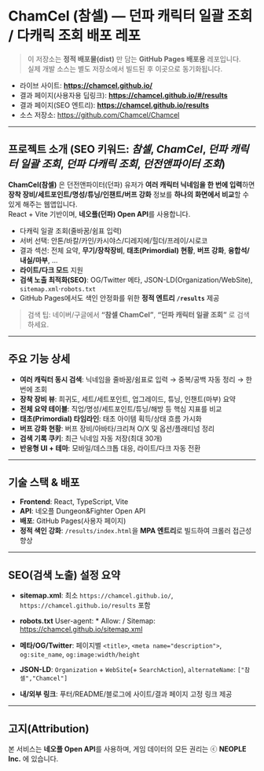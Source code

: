 # ChamCel (참셀) — 던파 **캐릭터 일괄 조회 / 다캐릭 조회** 배포 레포

> 이 저장소는 **정적 배포물(dist)** 만 담는 **GitHub Pages 배포용** 레포입니다.  
> 실제 개발 소스는 별도 저장소에서 빌드된 후 이곳으로 동기화됩니다.

- 라이브 사이트: **https://chamcel.github.io/**
- 결과 페이지(사용자용 딥링크): **https://chamcel.github.io/#/results**
- 결과 페이지(SEO 엔트리): **https://chamcel.github.io/results**
- 소스 저장소: https://github.com/Chamcel/Chamcel

---

## 프로젝트 소개 (SEO 키워드: *참셀*, *ChamCel*, *던파 캐릭터 일괄 조회*, *던파 다캐릭 조회*, *던전앤파이터 조회*)
**ChamCel(참셀)** 은 던전앤파이터(던파) 유저가 **여러 캐릭터 닉네임을 한 번에 입력**하면  
**장착 장비/세트포인트/명성/튜닝/인챈트/버프 강화** 정보를 **하나의 화면에서 비교**할 수 있게 해주는 웹앱입니다.  
React + Vite 기반이며, **네오플(던파) Open API**를 사용합니다.

- 다캐릭 일괄 조회(줄바꿈/쉼표 입력)
- 서버 선택: 안톤/바칼/카인/카시야스/디레지에/힐더/프레이/시로코
- 결과 섹션: 전체 요약, **무기/장착장비**, **태초(Primordial) 현황**, **버프 강화**, **융합석/내실/마부**, ...
- **라이트/다크 모드** 지원
- **검색 노출 최적화(SEO)**: OG/Twitter 메타, JSON-LD(Organization/WebSite), `sitemap.xml`·`robots.txt`
- GitHub Pages에서도 색인 안정화를 위한 **정적 엔트리 `/results`** 제공

> 검색 팁: 네이버/구글에서 **“참셀 ChamCel”**, **“던파 캐릭터 일괄 조회”** 로 검색하세요.

---

## 주요 기능 상세

- **여러 캐릭터 동시 검색**: 닉네임을 줄바꿈/쉼표로 입력 → 중복/공백 자동 정리 → 한 번에 조회
- **장착 장비 뷰**: 희귀도, 세트/세트포인트, 업그레이드, 튜닝, 인챈트(마부) 요약
- **전체 요약 테이블**: 직업/명성/세트포인트/튜닝/해방 등 핵심 지표를 비교
- **태초(Primordial) 타임라인**: 태초 아이템 획득/상태 흐름 가시화
- **버프 강화 현황**: 버프 장비/아바타/크리쳐 O/X 및 옵션/플래티넘 정리
- **검색 기록 쿠키**: 최근 닉네임 자동 저장(최대 30개)
- **반응형 UI + 테마**: 모바일/데스크톱 대응, 라이트/다크 자동 전환

---

## 기술 스택 & 배포

- **Frontend**: React, TypeScript, Vite  
- **API**: 네오플 Dungeon&Fighter Open API  
- **배포**: GitHub Pages(사용자 페이지)  
- **정적 색인 강화**: `/results/index.html`을 **MPA 엔트리**로 빌드하여 크롤러 접근성 향상

---

## SEO(검색 노출) 설정 요약

- **sitemap.xml**: 최소 `https://chamcel.github.io/`, `https://chamcel.github.io/results` 포함
- **robots.txt**
User-agent: *
Allow: /
Sitemap: https://chamcel.github.io/sitemap.xml

- **메타/OG/Twitter**: 페이지별 `<title>`, `<meta name="description">`, `og:site_name`, `og:image:width/height`
- **JSON-LD**: `Organization` + `WebSite`(+ `SearchAction`), `alternateName`: `["참셀","Chamcel"]`
- **내/외부 링크**: 푸터/README/블로그에 사이트/결과 페이지 고정 링크 제공

---

## 고지(Attribution)
본 서비스는 **네오플 Open API**를 사용하며, 게임 데이터의 모든 권리는 ⓒ **NEOPLE Inc.** 에 있습니다.
